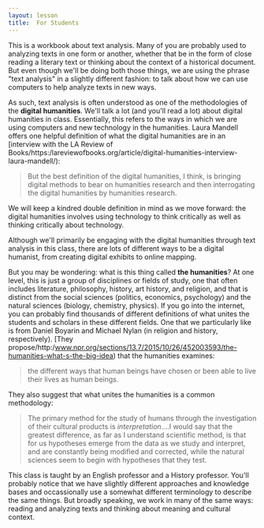 ```yaml
---
layout: lesson
title:  For Students
---
```

This is a workbook about text analysis. Many of you are probably used to analyzing texts in one form or another, whether that be in the form of close reading a literary text or thinking about the context of a historical document. But even though we'll be doing both those things, we are using the phrase "text analysis" in a slightly different fashion: to talk about how we can use computers to help analyze texts in new ways. 

As such, text analysis is often understood as one of the methodologies of the **digital humanities**. We'll talk a lot \(and you'll read a lot\) about digital humanities in class. Essentially, this refers to the ways in which we are using computers and new technology in the humanities. Laura Mandell offers one helpful definition of what the digital humanities are in an [interview with the LA Review of Books/https:/lareviewofbooks.org/article/digital-humanities-interview-laura-mandell/):

> But the best definition of the digital humanities, I think, is bringing digital methods to bear on humanities research and then interrogating the digital humanities by humanities research.

We will keep a kindred double definition in mind as we move forward: the digital humanities involves using technology to think critically as well as thinking critically about technology.

Although we'll primarily be engaging with the digital humanities through text analysis in this class, there are lots of different ways to be a digital humanist, from creating digital exhibits to online mapping.

But you may be wondering: what is this thing called **the humanities**? At one level, this is just a group of disciplines or fields of study, one that often includes literature, philosophy, history, art history, and religion, and that is distinct from the social sciences \(politics, economics, psychology\) and the natural sciences \(biology, chemistry, physics\). If you go into the internet, you can probably find thousands of different definitions of what unites the students and scholars in these different fields. One that we particularly like is from Daniel Boyarin and Michael Nylan \(in religion and history, respectively\). [They propose/http:/www.npr.org/sections/13.7/2015/10/26/452003593/the-humanities-what-s-the-big-idea) that the humanities examines:

> the different ways that human beings have chosen or been able to live their lives as human beings.

They also suggest that what unites the humanities is a common methodology:

> The primary method for the study of humans through the investigation of their cultural products is _interpretation_....I would say that the greatest difference, as far as I understand scientific method, is that for us hypotheses emerge from the data as we study and interpret, and are constantly being modified and corrected, while the natural sciences seem to begin with hypotheses that they test.

This class is taught by an English professor and a History professor.  You'll probably notice that we have slightly different approaches and knowledge bases and occassionally use a somewhat different terminology to describe the same things. But broadly speaking, we work in many of the same ways: reading and analyzing texts and thinking about meaning and cultural context.

